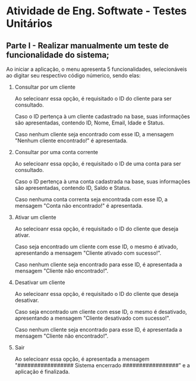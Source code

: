 # Atividade de Eng. Softwate - Testes Unitários

## Parte I - Realizar manualmente um teste de funcionalidade do sistema;


<p>Ao iniciar a aplicação, o menu apresenta 5 funcionalidades, selecionáveis ao digitar seu respectivo código númerico, sendo elas: 


1. Consultar por um cliente
   <p>Ao selecioanr essa opção, é requisitado o ID do cliente para ser consultado.
   <p>Caso o ID pertença à um cliente cadastrado na base, suas informações são apresentadas, contendo ID, Nome, Email, Idade e Status.
   <p>Caso nenhum cliente seja encontrado com esse ID, a mensagem "Nenhum cliente encontrado!" é apresentada.

2. Consultar por uma conta corrente
   <p>Ao selecioanr essa opção, é requisitado o ID de uma conta para ser consultado.
   <p>Caso o ID pertença à uma conta cadastrada na base, suas informações são apresentadas, contendo ID, Saldo e Status.
   <p>Caso nenhuma conta correnta seja encontrada com esse ID, a mensagem "Conta não encontrado!" é apresentada.

3. Ativar um cliente
    <p>Ao selecioanr essa opção, é requisitado o ID do cliente que deseja ativar.
    <p>Caso seja encontrado um cliente com esse ID, o mesmo é ativado, apresentando a mensagem "Cliente ativado com sucesso!".
    <p>Caso nenhum cliente seja encontrado para esse ID, é apresentada a mensagem "Cliente não encontrado!".
4. Desativar um cliente
    <p>Ao selecioanr essa opção, é requisitado o ID do cliente que deseja desativar.
    <p>Caso seja encontrado um cliente com esse ID, o mesmo é desativado, apresentando a mensagem "Cliente desativado com sucesso!".
    <p>Caso nenhum cliente seja encontrado para esse ID, é apresentada a mensagem "Cliente não encontrado!".
5. Sair
    <p>Ao selecioanr essa opção, é apresentada a mensagem "################# Sistema encerrado #################" e a aplicação é finalizada.

